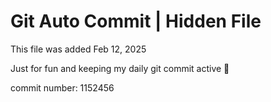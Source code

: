 # Git Auto Commit | Hidden File

This file was added Feb 12, 2025

Just for fun and keeping my daily git commit active 🤪

commit number: 1152456
